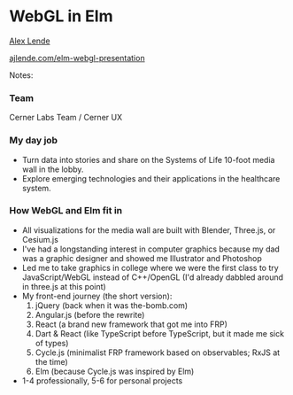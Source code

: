 # WebGL in Elm

[Alex Lende](https://github.com/ajlende)

[ajlende.com/elm-webgl-presentation](https://github.com/ajlende/elm-webgl-presentation/tree/master)

Notes:

### Team
Cerner Labs Team / Cerner UX

### My day job
- Turn data into stories and share on the Systems of Life 10-foot media wall in the lobby.
- Explore emerging technologies and their applications in the healthcare system.

### How WebGL and Elm fit in
- All visualizations for the media wall are built with Blender, Three.js, or Cesium.js
- I've had a longstanding interest in computer graphics because my dad was a graphic designer and showed me Illustrator and Photoshop
- Led me to take graphics in college where we were the first class to try JavaScript/WebGL instead of C++/OpenGL (I'd already dabbled around in three.js at this point)
- My front-end journey (the short version):
    1. jQuery (back when it was the-bomb.com)
    2. Angular.js (before the rewrite)
    3. React (a brand new framework that got me into FRP)
    4. Dart & React (like TypeScript before TypeScript, but it made me sick of types)
    5. Cycle.js (minimalist FRP framework based on observables; RxJS at the time)
    6. Elm (because Cycle.js was inspired by Elm)
- 1-4 professionally, 5-6 for personal projects
